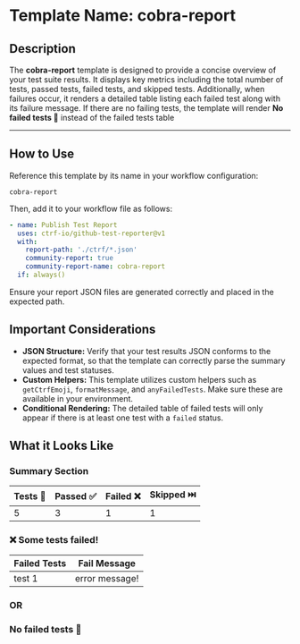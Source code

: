 # Template Name: cobra-report

## Description

The **cobra-report** template is designed to provide a concise overview of your test suite results. It displays key metrics including the total number of tests, passed tests, failed tests, and skipped tests. Additionally, when failures occur, it renders a detailed table listing each failed test along with its failure message. If there are no failing tests, the template will render **No failed tests 🎉** instead of the failed tests table

---

## How to Use

Reference this template by its name in your workflow configuration:

```
cobra-report
```

Then, add it to your workflow file as follows:

```yaml
- name: Publish Test Report
  uses: ctrf-io/github-test-reporter@v1
  with:
    report-path: './ctrf/*.json'
    community-report: true
    community-report-name: cobra-report
  if: always()
```

Ensure your report JSON files are generated correctly and placed in the expected path.

## Important Considerations

- **JSON Structure:** Verify that your test results JSON conforms to the expected format, so that the template can correctly parse the summary values and test statuses.
- **Custom Helpers:** This template utilizes custom helpers such as `getCtrfEmoji`, `formatMessage`, and `anyFailedTests`. Make sure these are available in your environment.
- **Conditional Rendering:** The detailed table of failed tests will only appear if there is at least one test with a `failed` status.

## What it Looks Like

### Summary Section

| **Tests 📝** | **Passed ✅** | **Failed ❌** | **Skipped ⏭️** |
| --- | --- | --- | --- |
| 5 | 3 | 1 | 1 |

### ❌ Some tests failed!


<table>
  <thead>
    <tr>
      <th>Failed Tests </th>
      <th>Fail Message</th>
    </tr>
  </thead>
  <tbody>
      <tr>
        <td>test 1</td>
        <td>
            error message!
        </td>
      </tr>
  </tbody>
</table>

### OR

### No failed tests 🎉
